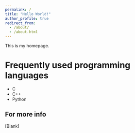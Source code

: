 ```yaml
---
permalink: /
title: "Hello World!"
author_profile: true
redirect_from: 
  - /about/
  - /about.html
---
```


This is my homepage.

Frequently used programming languages
======
* C
* C++
* Python

For more info
------
[Blank]
